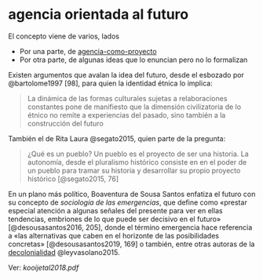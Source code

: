 # agencia orientada al futuro

El concepto viene de varios, lados

* Por una parte, de [agencia-como-proyecto](agencia-como-proyecto.md)
* Por otra parte, de algunas ideas que lo enuncian pero no lo formalizan

Existen argumentos que avalan la idea del futuro, desde el esbozado por @bartolome1997 [98], para quien la identidad étnica lo implica:

 >
 > La dinámica de las formas culturales sujetas a relaboraciones constantes pone de manifiesto que la dimensión civilizatoria de lo étnico no remite a experiencias del pasado, sino también a la construcción del futuro

También el de Rita Laura @segato2015, quien parte de la pregunta:

 >
 > ¿Qué es un pueblo? Un pueblo es el proyecto de ser una historia. La autonomía, desde el pluralismo histórico consiste en en el poder de un pueblo para tramar su historia y desarrollar su propio proyecto histórico [@segato2015, 76]

En un plano más político, Boaventura de Sousa Santos enfatiza el futuro con su concepto de *sociología de las emergencias*, que define como «prestar especial atención a algunas señales del presente para ver en ellas tendencias, embriones de lo que puede ser decisivo en el futuro» [@desousasantos2016, 205], donde el término emergencia hace referencia a «las alternativas que caben en el horizonte de las posibilidades concretas» [@desousasantos2019, 169] o también, entre otras autoras de la [decolonialidad](decolonialidad.md) @leyvasolano2015.

Ver: *kooijetal2018.pdf*
